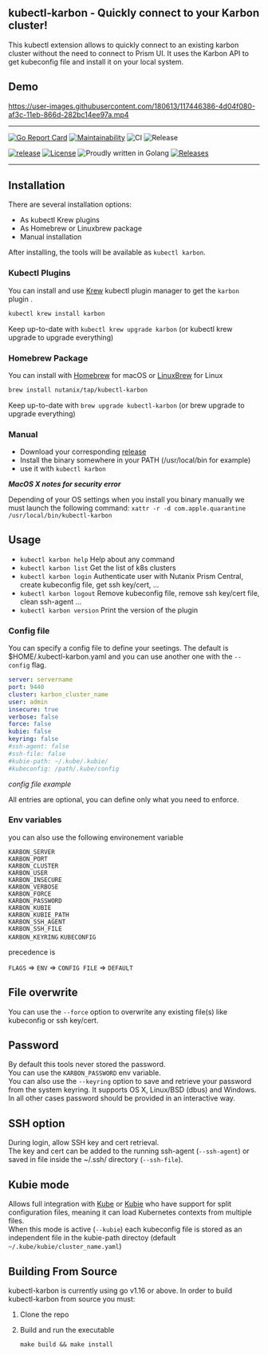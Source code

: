 ## kubectl-karbon - Quickly connect to your Karbon cluster!

This kubectl extension allows to quickly connect to an existing karbon cluster without the need to connect to Prism UI.
It uses the Karbon API to get kubeconfig file and install it on your local system.

## Demo

https://user-images.githubusercontent.com/180613/117446386-4d04f080-af3c-11eb-866d-282bc14ee97a.mp4

---

[![Go Report Card](https://goreportcard.com/badge/github.com/nutanix/kubectl-karbon)](https://goreportcard.com/report/github.com/nutanix/kubectl-karbon)
[![Maintainability](https://api.codeclimate.com/v1/badges/e0f43f5c74eabfa8bc4d/maintainability)](https://codeclimate.com/github/nutanix/kubectl-karbon/maintainability)
![CI](https://github.com/nutanix/kubectl-karbon/actions/workflows/ci.yml/badge.svg)
![Release](https://github.com/nutanix/kubectl-karbon/actions/workflows/release.yml/badge.svg)

[![release](https://img.shields.io/github/release-pre/nutanix/kubectl-karbon.svg)](https://github.com/nutanix/kubectl-karbon/releases)
[![License](https://img.shields.io/badge/License-Apache%202.0-blue.svg)](https://github.com/nutanix/kubectl-karbon/blob/master/LICENSE)
![Proudly written in Golang](https://img.shields.io/badge/written%20in-Golang-92d1e7.svg)
[![Releases](https://img.shields.io/github/downloads/nutanix/kubectl-karbon/total.svg)](https://github.com/nutanix/kubectl-karbon/releases)

---



## Installation

There are several installation options:

- As kubectl Krew plugins
- As Homebrew or Linuxbrew package
- Manual installation

After installing, the tools will be available as `kubectl karbon`.

### Kubectl Plugins

You can install and use [Krew](https://github.com/kubernetes-sigs/krew/) kubectl
plugin manager to get the `karbon` plugin .

```sh
kubectl krew install karbon
```

Keep up-to-date with `kubectl krew upgrade karbon` (or kubectl krew upgrade to upgrade everything)

### Homebrew Package

You can install with [Homebrew](https://brew.sh) for macOS or [LinuxBrew](https://docs.brew.sh/Homebrew-on-Linux) for Linux

```sh
brew install nutanix/tap/kubectl-karbon
```

Keep up-to-date with `brew upgrade kubectl-karbon` (or brew upgrade to upgrade everything)

### Manual

 - Download your corresponding [release](https://github.com/nutanix/kubectl-karbon/releases)
 - Install the binary somewhere in your PATH (/usr/local/bin for example)
 - use it with `kubectl karbon`

***MacOS X notes for security error***

 Depending of your OS settings when you install you binary manually we must launch the following command:
 `xattr -r -d com.apple.quarantine /usr/local/bin/kubectl-karbon`

## Usage

* `kubectl karbon help` Help about any command
* `kubectl karbon list` Get the list of k8s clusters
* `kubectl karbon login` Authenticate user with Nutanix Prism Central, create kubeconfig file, get ssh key/cert, ...
* `kubectl karbon logout` Remove kubeconfig file, remove ssh key/cert file, clean ssh-agent ...
* `kubectl karbon version` Print the version of the plugin

### Config file

You can specify a config file to define your seetings. The default is $HOME/.kubectl-karbon.yaml and you can use another one with the `--config` flag.

```yaml
server: servername
port: 9440
cluster: karbon_cluster_name
user: admin
insecure: true
verbose: false
force: false
kubie: false
keyring: false
#ssh-agent: false
#ssh-file: false
#kubie-path: ~/.kube/.kubie/
#kubeconfig: /path/.kube/config
```
*config file example*

All entries are optional, you can define only what you need to enforce.

### Env variables

you can also use the following environement variable

`KARBON_SERVER`  
`KARBON_PORT`  
`KARBON_CLUSTER`  
`KARBON_USER`  
`KARBON_INSECURE`  
`KARBON_VERBOSE`  
`KARBON_FORCE`  
`KARBON_PASSWORD`  
`KARBON_KUBIE`  
`KARBON_KUBIE_PATH`  
`KARBON_SSH_AGENT`  
`KARBON_SSH_FILE`  
`KARBON_KEYRING`
`KUBECONFIG`

precedence is

`FLAGS` => `ENV` => `CONFIG FILE` => `DEFAULT`

## File overwrite

You can use the `--force` option to overwrite any existing file(s) like kubeconfig or ssh key/cert.

## Password

By default this tools never stored the password.  
You can use the `KARBON_PASSWORD` env variable.  
You can also use the `--keyring` option to save and retrieve your password from the system keyring. It supports OS X, Linux/BSD (dbus) and Windows.  
In all other cases password should be provided in an interactive way.

## SSH option

During login, allow SSH key and cert retrieval.  
The key and cert can be added to the running ssh-agent (`--ssh-agent`) or saved in file inside the ~/.ssh/ directory (`--ssh-file`).

## Kubie mode

Allows full integration with [Kube](https://github.com/funkolab/kube) or [Kubie](https://blog.sbstp.ca/introducing-kubie/) who have support for split configuration files, meaning it can load Kubernetes contexts from multiple files.  
When this mode is active (`--kubie`) each kubeconfig file is stored as an independent file in the kubie-path directoy (default `~/.kube/kubie/cluster_name.yaml`)

## Building From Source

 kubectl-karbon is currently using go v1.16 or above. In order to build  kubectl-karbon from source you must:

 1. Clone the repo
 2. Build and run the executable

      ```shell
      make build && make install
      ```

